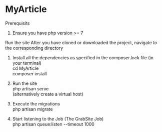 # MyArticle

Prerequisits
1) Ensure you have php version >= 7 <br/>

Run the site
After you have cloned or downloaded the project, navigate to the corresponding directory<br/>

1) Install all the dependencies as specified in the composer.lock file (in your terminal)<br/>
   cd MyArticle<br/>
   composer install <br/>

2) Run the site<br/>
   php artisan serve<br/>
   (alternatively create a virtual host)<br/>

3) Execute the migrations<br/>
   php artisan migrate<br/>

4) Start listening to the Job (The GrabSite Job)<br/>
   php artisan queue:listen --timeout 1000
